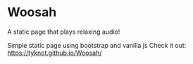 # Woosah
A static page that plays relaxing audio!

Simple static page using bootstrap and vanilla js
Check it out: https://tyknot.github.io/Woosah/
